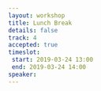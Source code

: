 ```yaml
---
layout: workshop
title: Lunch Break
details: false
track: 4
accepted: true
timeslot:
 start: 2019-03-24 13:00
 end: 2019-03-24 14:00
speaker:
---
```

